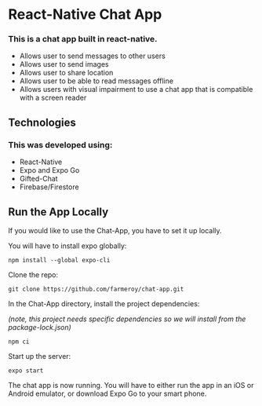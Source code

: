 # React-Native Chat App

### This is a chat app built in react-native. 
- Allows user to send messages to other users
- Allows user to send images 
- Allows user to share location
- Allows user to be able to read messages offline 
- Allows users with visual impairment to use a chat app that is compatible with a screen reader

## Technologies

### This was developed using:

- React-Native
- Expo and Expo Go
- Gifted-Chat
- Firebase/Firestore 

## Run the App Locally

If you would like to use the Chat-App, you have to set it up locally. 

You will have to install expo globally:

`npm install --global expo-cli`

Clone the repo:

`git clone https://github.com/farmeroy/chat-app.git`

In the Chat-App directory, install the project dependencies:

*(note, this project needs specific dependencies so we will install from the package-lock.json)*

`npm ci`

Start up the server:

`expo start`

The chat app is now running. You will have to either run the app in an iOS or Android emulator, or download Expo Go to your smart phone.
    
